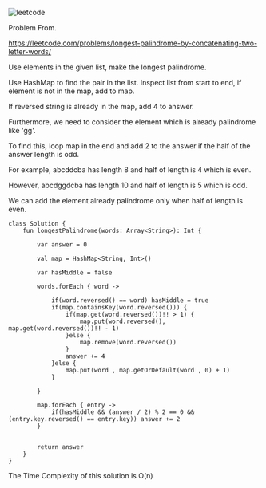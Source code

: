 ![leetcode](https://user-images.githubusercontent.com/77060863/199647791-9b453002-4d45-4098-bdfc-8ff2cbb7c737.PNG)

Problem From.

https://leetcode.com/problems/longest-palindrome-by-concatenating-two-letter-words/

Use elements in the given list, make the longest palindrome.

Use HashMap to find the pair in the list. Inspect list from start to end, if element is not in the map, add to map.

If reversed string is already in the map, add 4 to answer.

Furthermore, we need to consider the element which is already palindrome like 'gg'.

To find this, loop map in the end and add 2 to the answer if the half of the answer length is odd.

For example, abcddcba has length 8 and half of length is 4 which is even.

However, abcdggdcba has length 10 and half of length is 5 which is odd.

We can add the element already palindrome only when half of length is even.

```
class Solution {
    fun longestPalindrome(words: Array<String>): Int {
        
        var answer = 0
        
        val map = HashMap<String, Int>()
        
        var hasMiddle = false
        
        words.forEach { word ->
            
            if(word.reversed() == word) hasMiddle = true
            if(map.containsKey(word.reversed())) {
                if(map.get(word.reversed())!! > 1) {
                    map.put(word.reversed(), map.get(word.reversed())!! - 1)
                }else {
                    map.remove(word.reversed())
                }
                answer += 4
            }else {
                map.put(word , map.getOrDefault(word , 0) + 1)
            }
            
        }
        
        map.forEach { entry ->
            if(hasMiddle && (answer / 2) % 2 == 0 && (entry.key.reversed() == entry.key)) answer += 2
        }
        
        
        return answer
    }
}
```

The Time Complexity of this solution is O(n)
